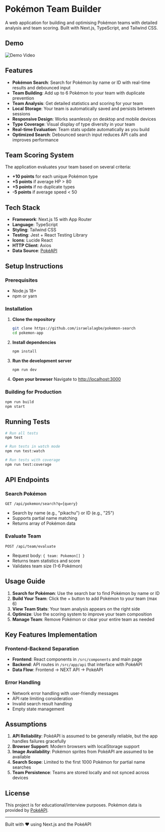 # Pokémon Team Builder

A web application for building and optimising Pokémon teams with detailed analysis and team scoring. Built with Next.js, TypeScript, and Tailwind CSS.

## Demo

![Demo Video](https://github.com/user-attachments/assets/95e4d7df-9c99-4cf0-a8ea-335b8b612a9b)


## Features

- **Pokémon Search**: Search for Pokémon by name or ID with real-time results and debounced input
- **Team Building**: Add up to 6 Pokémon to your team with duplicate prevention
- **Team Analysis**: Get detailed statistics and scoring for your team
- **Local Storage**: Your team is automatically saved and persists between sessions
- **Responsive Design**: Works seamlessly on desktop and mobile devices
- **Type Coverage**: Visual display of type diversity in your team
- **Real-time Evaluation**: Team stats update automatically as you build
- **Optimized Search**: Debounced search input reduces API calls and improves performance

## Team Scoring System

The application evaluates your team based on several criteria:

- **+10 points** for each unique Pokémon type
- **+5 points** if average HP > 80
- **+5 points** if no duplicate types
- **-5 points** if average speed < 50

## Tech Stack

- **Framework**: Next.js 15 with App Router
- **Language**: TypeScript
- **Styling**: Tailwind CSS
- **Testing**: Jest + React Testing Library
- **Icons**: Lucide React
- **HTTP Client**: Axios
- **Data Source**: [PokéAPI](https://pokeapi.co)

## Setup Instructions

### Prerequisites

- Node.js 18+ 
- npm or yarn

### Installation

1. **Clone the repository**
   ```bash
   git clone https://github.com/israelalagbe/pokemon-search
   cd pokemon-app
   ```

2. **Install dependencies**
   ```bash
   npm install
   ```

3. **Run the development server**
   ```bash
   npm run dev
   ```

4. **Open your browser**
   Navigate to [http://localhost:3000](http://localhost:3000)

### Building for Production

```bash
npm run build
npm start
```

## Running Tests

```bash
# Run all tests
npm test

# Run tests in watch mode
npm run test:watch

# Run tests with coverage
npm run test:coverage
```

## API Endpoints

### Search Pokémon
```
GET /api/pokemon/search?q={query}
```
- Search by name (e.g., "pikachu") or ID (e.g., "25")
- Supports partial name matching
- Returns array of Pokémon data

### Evaluate Team
```
POST /api/team/evaluate
```
- Request body: `{ team: Pokemon[] }`
- Returns team statistics and score
- Validates team size (1-6 Pokémon)

## Usage Guide

1. **Search for Pokémon**: Use the search bar to find Pokémon by name or ID
2. **Build Your Team**: Click the + button to add Pokémon to your team (max 6)
3. **View Team Stats**: Your team analysis appears on the right side
4. **Optimize**: Use the scoring system to improve your team composition
5. **Manage Team**: Remove Pokémon or clear your entire team as needed

## Key Features Implementation

### Frontend-Backend Separation
- **Frontend**: React components in `/src/components` and main page
- **Backend**: API routes in `/src/app/api` that interface with PokéAPI
- **Data Flow**: Frontend → NEXT API → PokéAPI

### Error Handling
- Network error handling with user-friendly messages
- API rate limiting consideration
- Invalid search result handling
- Empty state management

## Assumptions

1. **API Reliability**: PokéAPI is assumed to be generally reliable, but the app handles failures gracefully
2. **Browser Support**: Modern browsers with localStorage support
3. **Image Availability**: Pokémon sprites from PokéAPI are assumed to be available
4. **Search Scope**: Limited to the first 1000 Pokémon for partial name searches
5. **Team Persistence**: Teams are stored locally and not synced across devices

## License

This project is for educational/interview purposes. Pokémon data is provided by [PokéAPI](https://pokeapi.co).

---

Built with ❤️ using Next.js and the PokéAPI

